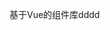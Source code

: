 <docs-header></docs-header>

<div class="container">
	<div class="index-content">
		<p>基于Vue的组件库dddd</p>
	</div>
</div>

